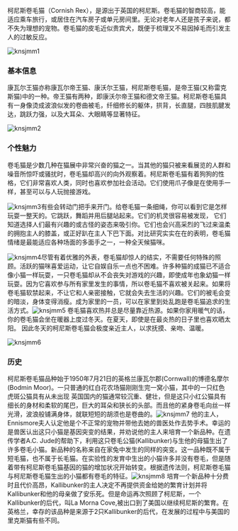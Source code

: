 柯尼斯卷毛猫（Cornish Rex），是源出于英国的柯尼斯。卷毛猫的智商较高，能适应乘车旅行，或居住在汽车房子或单元房间里。无论对老年人还是孩子来说，都不失为理想的宠物。卷毛猫的皮毛近似贵宾犬，既便于梳理又不易因掉毛而引发主人的过敏反应。

<img src="https://cdn.jsdelivr.net/gh/six3git/six3git.github.com/images/knsjmm1.jpg" alt="knsjmm1" style="zoom:100%;" />

### 基本信息

康瓦尔王猫亦称康瓦尔帝王猫、康沃尔王猫，柯尼斯卷毛猫，是帝王猫(又称雷克斯猫)中的一种。帝王猫有两种，即康沃尔帝王猫和德文帝王猫。柯尼斯卷毛猫具有一身像烫成波浪似发的卷曲被毛，纤细修长的躯体，拱背，长直腿，四肢肌腱发达，跳跃力强，以及大耳朵、大眼睛等显著特征。

<img src="https://cdn.jsdelivr.net/gh/six3git/six3git.github.com/images/knsjmm2.jpg" alt="knsjmm2" style="zoom:100%;" />

### 个性魅力

卷毛猫是少数几种在猫展中非常兴奋的猫之一。当其他的猫只被来看展览的人群和噪音所惊吓或骚扰时，卷毛猫却高兴的向外观察着。柯尼斯卷毛猫有着狗狗的性格，它们非常喜欢人类，同时也喜欢参加社会活动。它们使用爪子像是在使用手一样，甚至可以与人玩抛接游戏。

<img src="https://cdn.jsdelivr.net/gh/six3git/six3git.github.com/images/knsjmm3.jpg" alt="knsjmm3" style="zoom:100%;" />有些会转动门把手来开门。给卷毛猫一条细绳，你可以看到它是怎样玩耍一整天的。它跳跃，舞蹈并用后腿站起来。它们的机灵很容易被发现， 它们知道选择人们最有兴趣的或古怪的姿态来吸引你。它们也会兴高采烈的飞过来温柔的拥抱主人的膝盖，或正好趴在主人下巴下面。对比研究实实在在的表明，卷毛猫情绪是最能适应各种场面的多面手之一，一种全天候猫咪。

<img src="https://cdn.jsdelivr.net/gh/six3git/six3git.github.com/images/knsjmm4.jpg" alt="knsjmm4" style="zoom:100%;" />尽管有着优雅的外表，卷毛猫却惊人的结实，不需要任何特殊的照顾。活跃的猫咪喜爱运动，让它自娱自乐一点也不困难。许多种猫的成猫已不适合像小猫一样玩耍，一只卷毛猫却从不会丧失对游戏的兴趣，即使成年也象幼猫一样玩耍。因为它喜欢参与所有家里发生的事情，所以卷毛猫不喜欢被关起来。如果将卷毛猫软禁起来，不让它和人亲密接触，它就会失去生活的兴趣。它们的被毛会变的暗淡，身体变得消瘦。成为家里的一员，可以在家里到处乱跑是卷毛猫追求的生活方式。<img src="https://cdn.jsdelivr.net/gh/six3git/six3git.github.com/images/knsjmm5.jpg" alt="knsjmm5" style="zoom:100%;" />
卷毛猫喜欢热并总是尽量靠近热源。如果你家用暖气的话，你的卷毛猫会坐在暖器上度过冬天。在夏天，即使是在最炎热的日子里也喜欢晒太阳。
因此冬天的柯尼斯卷毛猫会极度亲近主人，以求抚摸、亲吻、温暖。

<img src="https://cdn.jsdelivr.net/gh/six3git/six3git.github.com/images/knsjmm6.jpg" alt="knsjmm6" style="zoom:100%;" />

### 历史

柯尼斯卷毛猫品种始于1950年7月21日的英格兰康瓦尔郡(Cornwall)的博德名摩尔(Bodmin Moor)。一只普通的红白花农场猫刚刚生完一窝小猫，其中的一只红色虎斑公猫具有从未出现 英国国内的猫通常较沉重、健壮，但是这只小红公猫具有细长的身材和柔软的尾巴，巨大的耳朵和狭长的头部。而且他的紧身卷毛向丝一样光滑，波浪般铺满身体，就联短短的胡须也是卷曲的。<img src="https://cdn.jsdelivr.net/gh/six3git/six3git.github.com/images/knsjmm7.jpg" alt="knsjmm7" style="zoom:100%;" />
他的主人，Ennismore夫人认定他是个不正常的宠物并带他去她的兽医处作去势手术。幸运的是兽医认出这只小猫是基因突变的结果，并劝说他的主人来培育一个新品种。在遗传学者A.C. Jude的帮助下，利用这只卷毛公猫(Kallibunker)与生他的母猫生出了许多卷毛小猫。新品种的名称来自在家兔中发生的同样的突变。这一品种既不属于短毛猫，也不属于长毛猫。在实验性的发育中生出的小猫许多并没有卷毛，但是随着带有柯尼斯卷毛猫基因的猫的增加状况开始转变。根据遗传法则，柯尼斯卷毛猫与柯尼斯卷毛猫生出的小猫都有卷毛的特征。<img src="https://cdn.jsdelivr.net/gh/six3git/six3git.github.com/images/knsjmm8.jpg" alt="knsjmm8" style="zoom:100%;" />
培育一个新品种十分费时且代价高昂，Kallibunker的主人决定不再提供资金给她的繁育计划并将Kallibunker和他的母亲做了安乐死。但是命运再次照顾了柯尼斯，一个Kallibunker的后代，叫La Morna Cove,被出口到了美国以继续柯尼斯的繁育。在英格兰，幸存的该品种是来源于2只Kallibunker的后代，在发展的过程中与美国的里克斯猫有些不同。

